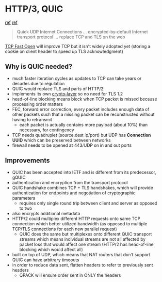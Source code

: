 # HTTP/3, QUIC
[ref](https://blog.cloudflare.com/the-road-to-quic/)
[ref](https://ma.ttias.be/googles-quic-protocol-moving-web-tcp-udp/)

> Quick UDP Internet Connections
> ... encrypted-by-default Internet transport protocol
> ... replace TCP and TLS on the web

[TCP Fast Open](https://en.wikipedia.org/wiki/TCP_Fast_Open) will improve TCP but it isn't widely adopted yet (storing a cookie on client header to speed up TLS acknowledgment)

## Why is QUIC needed?
- much faster iteration cycles as updates to TCP can take years or decades due to regulation
- QUIC would replace TLS and parts of HTTP/2
- implements its own [crypto-layer](https://docs.google.com/document/d/1g5nIXAIkN_Y-7XJW5K45IblHd_L2f5LTaDUDwvZ5L6g/edit) so no need for TLS 1.2
- head-of-line blocking means block when TCP packet is missed because processing order matters
- FEC, forward error correction, every packet includes enough data of other packets such that a missing packet can be reconstructed without having to retransmit
    * each packet is actually contains more payload (about 10%) than necessary, for contingency
- TCP needs quadruplet (source,dest ip/port) but UDP has **Connection UUID** which can be preserved between networks
- firewall needs to be opened at 443/UDP on in and out ports

## Improvements
- QUIC has been accepted into IETF and is different from its predecessor, gQUIC
- authentication and encryption from the transport protocol
- QUIC handshake combines TCP + TLS handshakes, which will provide authentication for endpoints and negotiation of cryptographic parameters
    * requires only single round trip between client and server as opposed to two
- also encrypts additional metadata
- HTTP/2 could multiplex different HTTP requests onto same TCP connection which better utilized bandwidth (as opposed to multiple TCP/TLS connections for each new parallel request)
    * QUIC does the same but multiplexes onto different QUIC transport streams which means individual streams are not all affected by packet loss that would affect one stream (HTTP/2 has head-of-line blocking which would affect all)
- built on top of UDP, which means that NAT routers that don't support QUIC can have arbitrary timeouts
- in order to reduce data sent, flatten headers to refer to previously sent headers
    * QPACK will ensure order sent in ONLY the headers